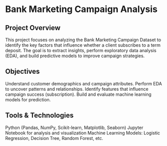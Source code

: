 # Bank Marketing Campaign Analysis
## Project Overview
This project focuses on analyzing the Bank Marketing Campaign Dataset to identify the key factors that influence whether a client subscribes to a term deposit. The goal is to extract insights, perform exploratory data analysis (EDA), and build predictive models to improve campaign strategies.
## Objectives
Understand customer demographics and campaign attributes.
Perform EDA to uncover patterns and relationships.
Identify features that influence campaign success (subscription).
Build and evaluate machine learning models for prediction.
##  Tools & Technologies
Python (Pandas, NumPy, Scikit-learn, Matplotlib, Seaborn)
Jupyter Notebook for analysis and visualization
Machine Learning Models: Logistic Regression, Decision Tree, Random Forest, etc.
